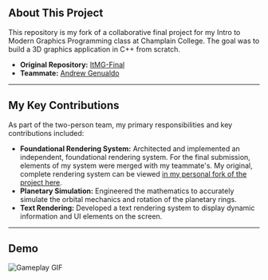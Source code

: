 ## About This Project

This repository is my fork of a collaborative final project for my Intro to Modern Graphics Programming class at Champlain College. The goal was to build a 3D graphics application in C++ from scratch.

* **Original Repository:** [ItMG-Final](https://github.com/AndrewGenualdo/ItMG-Final)
* **Teammate:** [Andrew Genualdo](https://github.com/AndrewGenualdo)

---

## My Key Contributions

As part of the two-person team, my primary responsibilities and key contributions included:

* **Foundational Rendering System:** Architected and implemented an independent, foundational rendering system. For the final submission, elements of my system were merged with my teammate's. My original, complete rendering system can be viewed [in my personal fork of the project here](https://github.com/zebenbrown/gpr200-fa2024-zeben-brown).
* **Planetary Simulation:** Engineered the mathematics to accurately simulate the orbital mechanics and rotation of the planetary rings.
* **Text Rendering:** Developed a text rendering system to display dynamic information and UI elements on the screen.

---

## Demo

![Gameplay GIF](https://github.com/zebenbrown/FinalGraphicsProject/blob/main/demo/GraphicsFinalDemo.gif)
